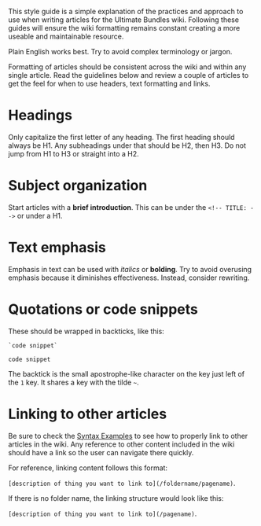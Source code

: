 <!-- TITLE: Style Guide -->

This style guide is a simple explanation of the practices and approach to use when writing articles for the Ultimate Bundles wiki.  Following these guides will ensure the wiki formatting remains constant creating a more useable and maintainable resource.

Plain English works best.  Try to avoid complex terminology or jargon.

Formatting of articles should be consistent across the wiki and within any single article.  Read the guidelines below and review a couple of articles to get the feel for when to use headers, text formatting and links.
# Headings 
Only capitalize the first letter of any heading.  The first heading should always be H1.  Any subheadings under that should be H2, then H3.  Do not jump from H1 to H3 or straight into a H2.

# Subject organization
Start articles with a **brief introduction**.  This can be under the `<!-- TITLE: -->` or under a H1.

# Text emphasis
Emphasis in text can be used with *italics* or **bolding**.  Try to avoid overusing emphasis because it diminishes effectiveness.  Instead, consider rewriting.

# Quotations or code snippets
These should be wrapped in backticks, like this:

`` `code snippet` ``

`code snippet`

The backtick is the small apostrophe-like character on the key just left of the `1` key. It shares a key with the tilde `~`.

# Linking to other articles
Be sure to check the [Syntax Examples](/templates/syntax-examples) to see how to properly link to other articles in the wiki.  Any reference to other content included in the wiki should have a link so the user can navigate there quickly.  

For reference, linking content follows this format: 

`[description of thing you want to link to](/foldername/pagename)`.  

If there is no folder name, the linking structure would look like this: 

`[description of thing you want to link to](/pagename)`.








